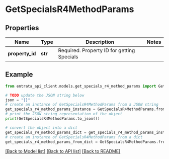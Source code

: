 # GetSpecialsR4MethodParams


## Properties

Name | Type | Description | Notes
------------ | ------------- | ------------- | -------------
**property_id** | **str** | Required. Property ID for getting Specials | 

## Example

```python
from entrata_api_client.models.get_specials_r4_method_params import GetSpecialsR4MethodParams

# TODO update the JSON string below
json = "{}"
# create an instance of GetSpecialsR4MethodParams from a JSON string
get_specials_r4_method_params_instance = GetSpecialsR4MethodParams.from_json(json)
# print the JSON string representation of the object
print(GetSpecialsR4MethodParams.to_json())

# convert the object into a dict
get_specials_r4_method_params_dict = get_specials_r4_method_params_instance.to_dict()
# create an instance of GetSpecialsR4MethodParams from a dict
get_specials_r4_method_params_from_dict = GetSpecialsR4MethodParams.from_dict(get_specials_r4_method_params_dict)
```
[[Back to Model list]](../README.md#documentation-for-models) [[Back to API list]](../README.md#documentation-for-api-endpoints) [[Back to README]](../README.md)


